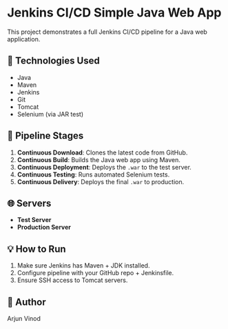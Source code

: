 # Jenkins CI/CD Simple Java Web App

This project demonstrates a full Jenkins CI/CD pipeline for a Java web application.

## 🔧 Technologies Used
- Java
- Maven
- Jenkins
- Git
- Tomcat
- Selenium (via JAR test)

## 🚀 Pipeline Stages

1. **Continuous Download**: Clones the latest code from GitHub.
2. **Continuous Build**: Builds the Java web app using Maven.
3. **Continuous Deployment**: Deploys the `.war` to the test server.
4. **Continuous Testing**: Runs automated Selenium tests.
5. **Continuous Delivery**: Deploys the final `.war` to production.

## 🌐 Servers

- **Test Server**
- **Production Server**

## 💡 How to Run
1. Make sure Jenkins has Maven + JDK installed.
2. Configure pipeline with your GitHub repo + Jenkinsfile.
3. Ensure SSH access to Tomcat servers.

## 🤖 Author
Arjun Vinod


